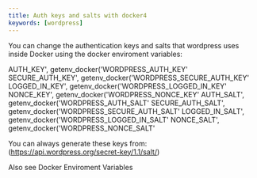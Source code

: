 ```yaml
---
title: Auth keys and salts with docker4
keywords: [wordpress]
---
```

You can change the authentication keys and salts that wordpress uses inside
Docker using the docker enviroment variables:

AUTH_KEY',         getenv_docker('WORDPRESS_AUTH_KEY'
SECURE_AUTH_KEY',  getenv_docker('WORDPRESS_SECURE_AUTH_KEY'
LOGGED_IN_KEY',    getenv_docker('WORDPRESS_LOGGED_IN_KEY'
NONCE_KEY',        getenv_docker('WORDPRESS_NONCE_KEY'
AUTH_SALT',        getenv_docker('WORDPRESS_AUTH_SALT'
SECURE_AUTH_SALT', getenv_docker('WORDPRESS_SECURE_AUTH_SALT'
LOGGED_IN_SALT',   getenv_docker('WORDPRESS_LOGGED_IN_SALT'
NONCE_SALT',       getenv_docker('WORDPRESS_NONCE_SALT'

You can always generate these keys from:
(https://api.wordpress.org/secret-key/1.1/salt/)

Also see Docker Enviroment Variables
